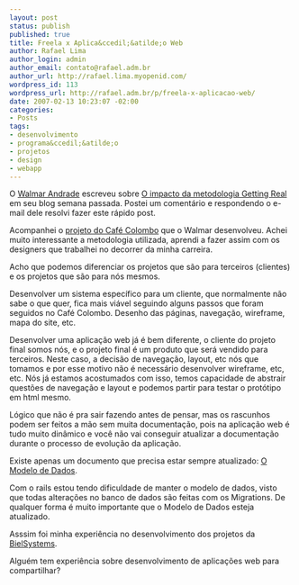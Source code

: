 ```yaml
--- 
layout: post
status: publish
published: true
title: Freela x Aplica&ccedil;&atilde;o Web
author: Rafael Lima
author_login: admin
author_email: contato@rafael.adm.br
author_url: http://rafael.lima.myopenid.com/
wordpress_id: 113
wordpress_url: http://rafael.adm.br/p/freela-x-aplicacao-web/
date: 2007-02-13 10:23:07 -02:00
categories: 
- Posts
tags: 
- desenvolvimento
- programa&ccedil;&atilde;o
- projetos
- design
- webapp
---
```

O <a href="http://fatorw.com">Walmar Andrade</a> escreveu sobre <a href="http://fatorw.com/2007/02/08/getting-real/">O impacto da metodologia Getting Real</a> em seu blog semana passada. Postei um coment&aacute;rio e respondendo o e-mail dele resolvi fazer este r&aacute;pido post.

Acompanhei o <a href="http://www.fatorw.com/index.php?s=MUF">projeto do Caf&eacute; Colombo</a> que o Walmar desenvolveu. Achei muito interessante a metodologia utilizada, aprendi a fazer assim com os designers que trabalhei no decorrer da minha carreira.

Acho que podemos diferenciar os projetos que s&atilde;o para terceiros (clientes) e os projetos que s&atilde;o para n&oacute;s mesmos.

Desenvolver um sistema espec&iacute;fico para um cliente, que normalmente n&atilde;o sabe o que quer, fica mais vi&aacute;vel seguindo alguns passos que foram seguidos no Caf&eacute; Colombo. Desenho das p&aacute;ginas, navega&ccedil;&atilde;o, wireframe, mapa do site, etc.

Desenvolver uma aplica&ccedil;&atilde;o web j&aacute; &eacute; bem diferente, o cliente do projeto final somos n&oacute;s, e o projeto final &eacute; um produto que ser&aacute; vendido para terceiros. Neste caso, a decis&atilde;o de navega&ccedil;&atilde;o, layout, etc n&oacute;s que tomamos e por esse motivo n&atilde;o &eacute; necess&aacute;rio desenvolver wireframe, etc, etc. N&oacute;s j&aacute; estamos acostumados com isso, temos capacidade de abstrair quest&otilde;es de navega&ccedil;&atilde;o e layout e podemos partir para testar o prot&oacute;tipo em html mesmo.

L&oacute;gico que n&atilde;o &eacute; pra sair fazendo antes de pensar, mas os rascunhos podem ser feitos a m&atilde;o sem muita documenta&ccedil;&atilde;o, pois na aplica&ccedil;&atilde;o web &eacute; tudo muito din&acirc;mico e voc&ecirc; n&atilde;o vai conseguir atualizar a documenta&ccedil;&atilde;o durante o processo de evolu&ccedil;&atilde;o da aplica&ccedil;&atilde;o.

Existe apenas um documento que precisa estar sempre atualizado: <a href="http://pt.wikipedia.org/wiki/Modelo_de_dados">O Modelo de Dados</a>.

Com o rails estou tendo dificuldade de manter o modelo de dados, visto que todas altera&ccedil;&otilde;es no banco de dados s&atilde;o feitas com  os Migrations. De qualquer forma &eacute; muito importante que o Modelo de Dados esteja atualizado.

Asssim foi minha experi&ecirc;ncia no desenvolvimento dos projetos da <a href="http://bielsystems.com.br">BielSystems</a>. 

Algu&eacute;m tem experi&ecirc;ncia sobre desenvolvimento de aplica&ccedil;&otilde;es web para compartilhar?
